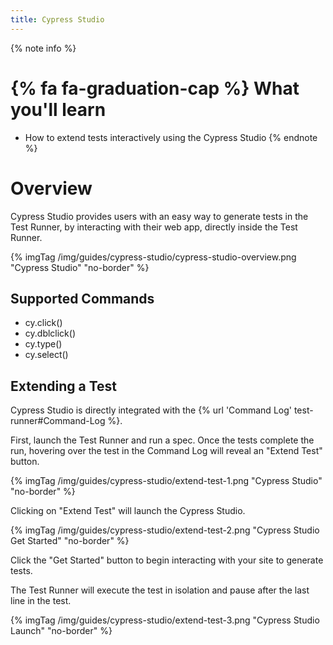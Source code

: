 ```yaml
---
title: Cypress Studio
---
```


{% note info %}
# {% fa fa-graduation-cap %} What you'll learn

- How to extend tests interactively using the Cypress Studio
{% endnote %}

# Overview

Cypress Studio provides users with an easy way to generate tests in the Test Runner,  by interacting with their web app, directly inside the Test Runner.


{% imgTag /img/guides/cypress-studio/cypress-studio-overview.png "Cypress Studio" "no-border" %}

## Supported Commands

- cy.click()
- cy.dblclick()
- cy.type()
- cy.select()


## Extending a Test

Cypress Studio is directly integrated with the {% url 'Command Log' test-runner#Command-Log %}.

First, launch the Test Runner and run a spec.  Once the tests complete the run, hovering over the test in the Command Log will reveal an "Extend Test" button.

{% imgTag /img/guides/cypress-studio/extend-test-1.png "Cypress Studio" "no-border" %}


Clicking on "Extend Test" will launch the Cypress Studio.

{% imgTag /img/guides/cypress-studio/extend-test-2.png "Cypress Studio Get Started" "no-border" %}

Click the "Get Started" button to begin interacting with your site to generate tests.

The Test Runner will execute the test in isolation and pause after the last line in the test.

{% imgTag /img/guides/cypress-studio/extend-test-3.png "Cypress Studio Launch" "no-border" %}
